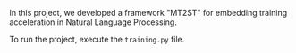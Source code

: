 In this project, we developed a framework "MT2ST" for embedding training acceleration in Natural Language Processing.



To run the project, execute the `training.py` file.
